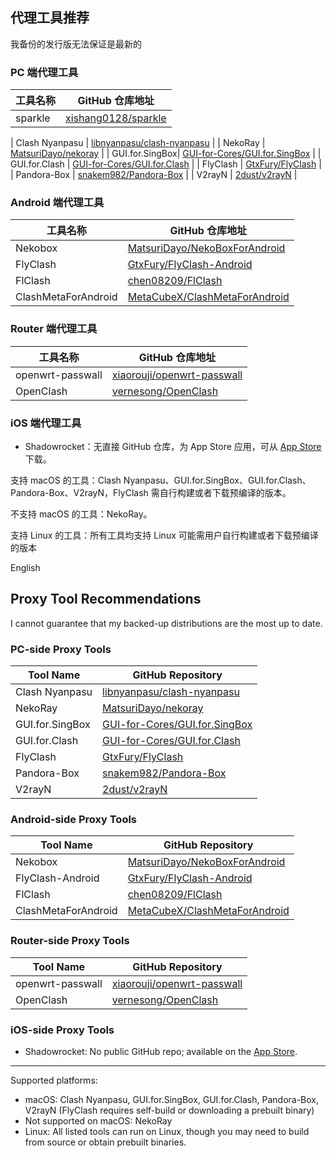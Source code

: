 ## 代理工具推荐

我备份的发行版无法保证是最新的

### PC 端代理工具
| 工具名称       | GitHub 仓库地址                          |
|----------------|-----------------------------------------|
| sparkle | [xishang0128/sparkle](https://github.com/xishang0128/sparkle) |

| Clash Nyanpasu | [libnyanpasu/clash-nyanpasu](https://github.com/libnyanpasu/clash-nyanpasu) |
| NekoRay       | [MatsuriDayo/nekoray](https://github.com/MatsuriDayo/nekoray) |
| GUI.for.SingBox| [GUI-for-Cores/GUI.for.SingBox](https://github.com/GUI-for-Cores/GUI.for.SingBox) |
| GUI.for.Clash | [GUI-for-Cores/GUI.for.Clash](https://github.com/GUI-for-Cores/GUI.for.Clash) |
| FlyClash      | [GtxFury/FlyClash](https://github.com/GtxFury/FlyClash) |
| Pandora-Box   | [snakem982/Pandora-Box](https://github.com/snakem982/Pandora-Box) |
| V2rayN        | [2dust/v2rayN](https://github.com/2dust/v2rayN) |

### Android 端代理工具
| 工具名称       | GitHub 仓库地址                          |
|----------------|-----------------------------------------|
| Nekobox       | [MatsuriDayo/NekoBoxForAndroid](https://github.com/MatsuriDayo/NekoBoxForAndroid) |
| FlyClash      | [GtxFury/FlyClash-Android](https://github.com/GtxFury/FlyClash-Android) |
| FlClash       | [chen08209/FlClash](https://github.com/chen08209/FlClash) |
| ClashMetaForAndroid | [MetaCubeX/ClashMetaForAndroid](https://github.com/MetaCubeX/ClashMetaForAndroid) |

### Router 端代理工具
| 工具名称       | GitHub 仓库地址                          |
|----------------|-----------------------------------------|
| openwrt-passwall | [xiaorouji/openwrt-passwall](https://github.com/xiaorouji/openwrt-passwall) |
| OpenClash     | [vernesong/OpenClash](https://github.com/vernesong/OpenClash) |

### iOS 端代理工具
- Shadowrocket：无直接 GitHub 仓库，为 App Store 应用，可从 [App Store](https://apps.apple.com/us/app/shadowrocket/id932747118) 下载。


支持 macOS 的工具：Clash Nyanpasu、GUI.for.SingBox、GUI.for.Clash、Pandora-Box、V2rayN，FlyClash 需自行构建或者下载预编译的版本。  

不支持 macOS 的工具：NekoRay。  

支持 Linux 的工具：所有工具均支持 Linux 可能需用户自行构建或者下载预编译的版本


English


## Proxy Tool Recommendations

I cannot guarantee that my backed-up distributions are the most up to date.

### PC-side Proxy Tools

| Tool Name        | GitHub Repository                                               |
|------------------|-----------------------------------------------------------------|
| Clash Nyanpasu   | [libnyanpasu/clash-nyanpasu](https://github.com/libnyanpasu/clash-nyanpasu) |
| NekoRay          | [MatsuriDayo/nekoray](https://github.com/MatsuriDayo/nekoray)    |
| GUI.for.SingBox  | [GUI-for-Cores/GUI.for.SingBox](https://github.com/GUI-for-Cores/GUI.for.SingBox) |
| GUI.for.Clash    | [GUI-for-Cores/GUI.for.Clash](https://github.com/GUI-for-Cores/GUI.for.Clash) |
| FlyClash         | [GtxFury/FlyClash](https://github.com/GtxFury/FlyClash)           |
| Pandora-Box      | [snakem982/Pandora-Box](https://github.com/snakem982/Pandora-Box) |
| V2rayN           | [2dust/v2rayN](https://github.com/2dust/v2rayN)                   |

### Android-side Proxy Tools

| Tool Name             | GitHub Repository                                            |
|-----------------------|--------------------------------------------------------------|
| Nekobox               | [MatsuriDayo/NekoBoxForAndroid](https://github.com/MatsuriDayo/NekoBoxForAndroid) |
| FlyClash-Android      | [GtxFury/FlyClash-Android](https://github.com/GtxFury/FlyClash-Android) |
| FlClash               | [chen08209/FlClash](https://github.com/chen08209/FlClash)     |
| ClashMetaForAndroid   | [MetaCubeX/ClashMetaForAndroid](https://github.com/MetaCubeX/ClashMetaForAndroid) |

### Router-side Proxy Tools

| Tool Name           | GitHub Repository                                    |
|---------------------|------------------------------------------------------|
| openwrt-passwall    | [xiaorouji/openwrt-passwall](https://github.com/xiaorouji/openwrt-passwall) |
| OpenClash           | [vernesong/OpenClash](https://github.com/vernesong/OpenClash) |

### iOS-side Proxy Tools

- Shadowrocket: No public GitHub repo; available on the [App Store](https://apps.apple.com/us/app/shadowrocket/id932747118).

---

Supported platforms:

- macOS: Clash Nyanpasu, GUI.for.SingBox, GUI.for.Clash, Pandora-Box, V2rayN (FlyClash requires self-build or downloading a prebuilt binary)  
- Not supported on macOS: NekoRay  
- Linux: All listed tools can run on Linux, though you may need to build from source or obtain prebuilt binaries.